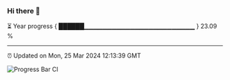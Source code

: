 ### Hi there 👋

⏳ Year progress { ██████▁▁▁▁▁▁▁▁▁▁▁▁▁▁▁▁▁▁▁▁▁▁▁▁ } 23.09 %

---

⏰ Updated on Mon, 25 Mar 2024 12:13:39 GMT

![Progress Bar CI](https://github.com/Shyam-Makwana/GitHub-Actions-Demo/workflows/Progress%20Bar%20CI/badge.svg)
